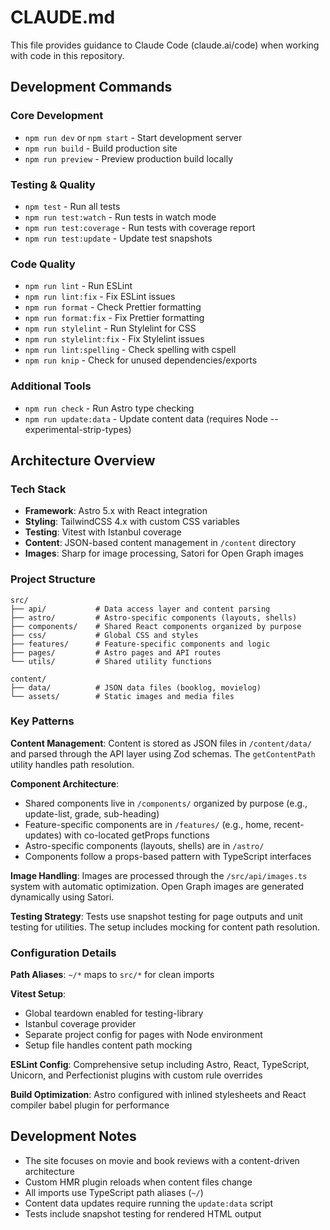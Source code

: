 # CLAUDE.md

This file provides guidance to Claude Code (claude.ai/code) when working with code in this repository.

## Development Commands

### Core Development

- `npm run dev` or `npm start` - Start development server
- `npm run build` - Build production site
- `npm run preview` - Preview production build locally

### Testing & Quality

- `npm test` - Run all tests
- `npm run test:watch` - Run tests in watch mode
- `npm run test:coverage` - Run tests with coverage report
- `npm run test:update` - Update test snapshots

### Code Quality

- `npm run lint` - Run ESLint
- `npm run lint:fix` - Fix ESLint issues
- `npm run format` - Check Prettier formatting
- `npm run format:fix` - Fix Prettier formatting
- `npm run stylelint` - Run Stylelint for CSS
- `npm run stylelint:fix` - Fix Stylelint issues
- `npm run lint:spelling` - Check spelling with cspell
- `npm run knip` - Check for unused dependencies/exports

### Additional Tools

- `npm run check` - Run Astro type checking
- `npm run update:data` - Update content data (requires Node --experimental-strip-types)

## Architecture Overview

### Tech Stack

- **Framework**: Astro 5.x with React integration
- **Styling**: TailwindCSS 4.x with custom CSS variables
- **Testing**: Vitest with Istanbul coverage
- **Content**: JSON-based content management in `/content` directory
- **Images**: Sharp for image processing, Satori for Open Graph images

### Project Structure

```
src/
├── api/           # Data access layer and content parsing
├── astro/         # Astro-specific components (layouts, shells)
├── components/    # Shared React components organized by purpose
├── css/           # Global CSS and styles
├── features/      # Feature-specific components and logic
├── pages/         # Astro pages and API routes
└── utils/         # Shared utility functions

content/
├── data/          # JSON data files (booklog, movielog)
└── assets/        # Static images and media files
```

### Key Patterns

**Content Management**: Content is stored as JSON files in `/content/data/` and parsed through the API layer using Zod schemas. The `getContentPath` utility handles path resolution.

**Component Architecture**:

- Shared components live in `/components/` organized by purpose (e.g., update-list, grade, sub-heading)
- Feature-specific components are in `/features/` (e.g., home, recent-updates) with co-located getProps functions
- Astro-specific components (layouts, shells) are in `/astro/`
- Components follow a props-based pattern with TypeScript interfaces

**Image Handling**: Images are processed through the `/src/api/images.ts` system with automatic optimization. Open Graph images are generated dynamically using Satori.

**Testing Strategy**: Tests use snapshot testing for page outputs and unit testing for utilities. The setup includes mocking for content path resolution.

### Configuration Details

**Path Aliases**: `~/*` maps to `src/*` for clean imports

**Vitest Setup**:

- Global teardown enabled for testing-library
- Istanbul coverage provider
- Separate project config for pages with Node environment
- Setup file handles content path mocking

**ESLint Config**: Comprehensive setup including Astro, React, TypeScript, Unicorn, and Perfectionist plugins with custom rule overrides

**Build Optimization**: Astro configured with inlined stylesheets and React compiler babel plugin for performance

## Development Notes

- The site focuses on movie and book reviews with a content-driven architecture
- Custom HMR plugin reloads when content files change
- All imports use TypeScript path aliases (`~/`)
- Content data updates require running the `update:data` script
- Tests include snapshot testing for rendered HTML output
